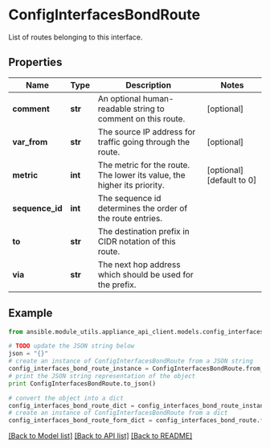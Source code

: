 # ConfigInterfacesBondRoute

List of routes belonging to this interface.

## Properties

Name | Type | Description | Notes
------------ | ------------- | ------------- | -------------
**comment** | **str** | An optional human-readable string to comment on this route. | [optional] 
**var_from** | **str** | The source IP address for traffic going through the route. | [optional] 
**metric** | **int** | The metric for the route. The lower its value, the higher its priority. | [optional] [default to 0]
**sequence_id** | **int** | The sequence id determines the order of the route entries. | 
**to** | **str** | The destination prefix in CIDR notation of this route. | 
**via** | **str** | The next hop address which should be used for the prefix. | 

## Example

```python
from ansible.module_utils.appliance_api_client.models.config_interfaces_bond_route import ConfigInterfacesBondRoute

# TODO update the JSON string below
json = "{}"
# create an instance of ConfigInterfacesBondRoute from a JSON string
config_interfaces_bond_route_instance = ConfigInterfacesBondRoute.from_json(json)
# print the JSON string representation of the object
print ConfigInterfacesBondRoute.to_json()

# convert the object into a dict
config_interfaces_bond_route_dict = config_interfaces_bond_route_instance.to_dict()
# create an instance of ConfigInterfacesBondRoute from a dict
config_interfaces_bond_route_form_dict = config_interfaces_bond_route.from_dict(config_interfaces_bond_route_dict)
```
[[Back to Model list]](../README.md#documentation-for-models) [[Back to API list]](../README.md#documentation-for-api-endpoints) [[Back to README]](../README.md)


